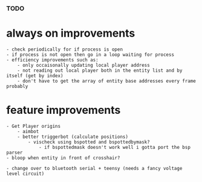 ### TODO

# always on improvements
    - check periodically for if process is open
    - if process is not open then go in a loop waiting for process
    - efficiency improvements such as:
        - only occaisonally updating local player address
        - not reading out local player both in the entity list and by itself (get by index)
        - don't have to get the array of entity base addresses every frame probably

# feature improvements
    - Get Player origins
        - aimbot
        - better triggerbot (calculate positions)
            - vischeck using bspotted and bspottedbymask?
                - if bspottedmask doesn't work well i gotta port the bsp parser
    - bloop when entity in front of crosshair?

    - change over to bluetooth serial + teensy (needs a fancy voltage level circuit)